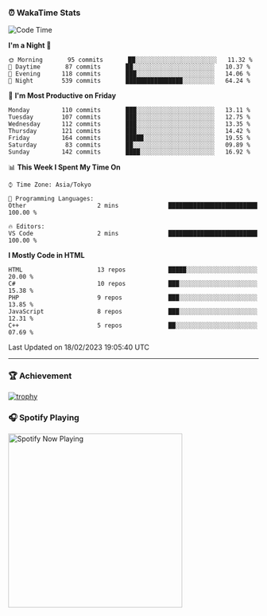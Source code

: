 ### ⏰ WakaTime Stats


<!--START_SECTION:waka-->
![Code Time](http://img.shields.io/badge/Code%20Time-512%20hrs%2022%20mins-blue)

**I'm a Night 🦉** 

```text
🌞 Morning       95 commits       ██░░░░░░░░░░░░░░░░░░░░░░░   11.32 % 
🌆 Daytime       87 commits       ██░░░░░░░░░░░░░░░░░░░░░░░   10.37 % 
🌃 Evening      118 commits       ███░░░░░░░░░░░░░░░░░░░░░░   14.06 % 
🌙 Night        539 commits       ████████████████░░░░░░░░░   64.24 % 

```
📅 **I'm Most Productive on Friday** 

```text
Monday         110 commits       ███░░░░░░░░░░░░░░░░░░░░░░   13.11 % 
Tuesday        107 commits       ███░░░░░░░░░░░░░░░░░░░░░░   12.75 % 
Wednesday      112 commits       ███░░░░░░░░░░░░░░░░░░░░░░   13.35 % 
Thursday       121 commits       ███░░░░░░░░░░░░░░░░░░░░░░   14.42 % 
Friday         164 commits       █████░░░░░░░░░░░░░░░░░░░░   19.55 % 
Saturday        83 commits       ██░░░░░░░░░░░░░░░░░░░░░░░   09.89 % 
Sunday         142 commits       ████░░░░░░░░░░░░░░░░░░░░░   16.92 % 

```


📊 **This Week I Spent My Time On** 

```text
⌚︎ Time Zone: Asia/Tokyo

💬 Programming Languages: 
Other                    2 mins              █████████████████████████   100.00 % 

🔥 Editors: 
VS Code                  2 mins              █████████████████████████   100.00 % 

```

**I Mostly Code in HTML** 

```text
HTML                     13 repos            █████░░░░░░░░░░░░░░░░░░░░   20.00 % 
C#                       10 repos            ███░░░░░░░░░░░░░░░░░░░░░░   15.38 % 
PHP                      9 repos             ███░░░░░░░░░░░░░░░░░░░░░░   13.85 % 
JavaScript               8 repos             ███░░░░░░░░░░░░░░░░░░░░░░   12.31 % 
C++                      5 repos             ██░░░░░░░░░░░░░░░░░░░░░░░   07.69 % 

```



 Last Updated on 18/02/2023 19:05:40 UTC
<!--END_SECTION:waka-->

---

### 🏆 Achievement

[![trophy](https://github-profile-trophy.vercel.app/?username=Slime-hatena&theme=flat&no-bg=true&no-frame=true&column=8)](https://github.com/ryo-ma/github-profile-trophy)

### 🎧 Spotify Playing

[<img src="https://spotify-now-playing-slime-hatena.vercel.app/api/spotify-playing" alt="Spotify Now Playing" width="350" />](https://open.spotify.com/user/slime_hatena)

<!--
**Slime-hatena/Slime-hatena** is a ✨ _special_ ✨ repository because its `README.md` (this file) appears on your GitHub profile.

Here are some ideas to get you started:

- 🔭 I’m currently working on ...
- 🌱 I’m currently learning ...
- 👯 I’m looking to collaborate on ...
- 🤔 I’m looking for help with ...
- 💬 Ask me about ...
- 📫 How to reach me: ...
- 😄 Pronouns: ...
- ⚡ Fun fact: ...
-->
